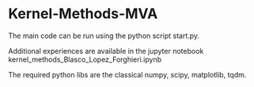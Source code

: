 # Kernel-Methods-MVA

The main code can be run using the python script start.py.

Additional experiences are available in the jupyter notebook kernel_methods_Blasco_Lopez_Forghieri.ipynb

The required python libs are the classical numpy, scipy, matplotlib, tqdm.
